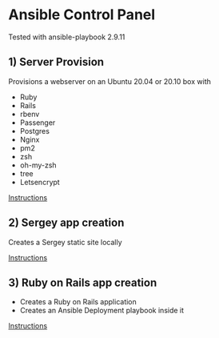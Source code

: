 # Ansible Control Panel

Tested with ansible-playbook 2.9.11

## 1) Server Provision

Provisions a webserver on an Ubuntu 20.04 or 20.10 box with

- Ruby
- Rails
- rbenv
- Passenger
- Postgres
- Nginx
- pm2
- zsh
- oh-my-zsh
- tree
- Letsencrypt

[Instructions](docs/server.md)

## 2) Sergey app creation

Creates a Sergey static site locally

[Instructions](docs/sergey.md)

## 3) Ruby on Rails app creation

- Creates a Ruby on Rails application
- Creates an Ansible Deployment playbook inside it

[Instructions](docs/rails.md)
